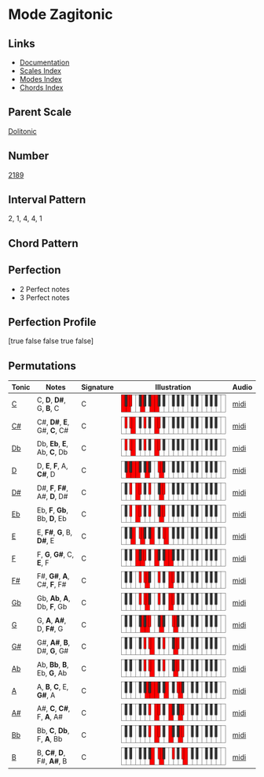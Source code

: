 # Mode Zagitonic

## Links

- [Documentation](index.md)
- [Scales Index](Scales.md)
- [Modes Index](Modes.md)
- [Chords Index](Chords.md)

## Parent Scale

[Dolitonic](ScaleDolitonic.md)

## Number

[2189](https://ianring.com/musictheory/scales/2189)

## Interval Pattern

2, 1, 4, 4, 1

## Chord Pattern



## Perfection

- 2 Perfect notes
- 3 Perfect notes

## Perfection Profile

[true false false true false]

## Permutations

| Tonic | Notes | Signature | Illustration | Audio |
|-------|-------|-----------|--------------|-------|
| [C](ModeCNaturalZagitonic.md) | C, **D**, **D#**, G, **B**, C | C | ![CNaturalZagitonic](ModeCNaturalZagitonic.png) | [midi](https://github.com/edipermadi/music/blob/main/docs/ModeCNaturalZagitonic.mid?raw=true) |
| [C#](ModeCSharpZagitonic.md) | C#, **D#**, **E**, G#, **C**, C# | C | ![CSharpZagitonic](ModeCSharpZagitonic.png) | [midi](https://github.com/edipermadi/music/blob/main/docs/ModeCSharpZagitonic.mid?raw=true) |
| [Db](ModeDFlatZagitonic.md) | Db, **Eb**, **E**, Ab, **C**, Db | C | ![DFlatZagitonic](ModeDFlatZagitonic.png) | [midi](https://github.com/edipermadi/music/blob/main/docs/ModeDFlatZagitonic.mid?raw=true) |
| [D](ModeDNaturalZagitonic.md) | D, **E**, **F**, A, **C#**, D | C | ![DNaturalZagitonic](ModeDNaturalZagitonic.png) | [midi](https://github.com/edipermadi/music/blob/main/docs/ModeDNaturalZagitonic.mid?raw=true) |
| [D#](ModeDSharpZagitonic.md) | D#, **F**, **F#**, A#, **D**, D# | C | ![DSharpZagitonic](ModeDSharpZagitonic.png) | [midi](https://github.com/edipermadi/music/blob/main/docs/ModeDSharpZagitonic.mid?raw=true) |
| [Eb](ModeEFlatZagitonic.md) | Eb, **F**, **Gb**, Bb, **D**, Eb | C | ![EFlatZagitonic](ModeEFlatZagitonic.png) | [midi](https://github.com/edipermadi/music/blob/main/docs/ModeEFlatZagitonic.mid?raw=true) |
| [E](ModeENaturalZagitonic.md) | E, **F#**, **G**, B, **D#**, E | C | ![ENaturalZagitonic](ModeENaturalZagitonic.png) | [midi](https://github.com/edipermadi/music/blob/main/docs/ModeENaturalZagitonic.mid?raw=true) |
| [F](ModeFNaturalZagitonic.md) | F, **G**, **G#**, C, **E**, F | C | ![FNaturalZagitonic](ModeFNaturalZagitonic.png) | [midi](https://github.com/edipermadi/music/blob/main/docs/ModeFNaturalZagitonic.mid?raw=true) |
| [F#](ModeFSharpZagitonic.md) | F#, **G#**, **A**, C#, **F**, F# | C | ![FSharpZagitonic](ModeFSharpZagitonic.png) | [midi](https://github.com/edipermadi/music/blob/main/docs/ModeFSharpZagitonic.mid?raw=true) |
| [Gb](ModeGFlatZagitonic.md) | Gb, **Ab**, **A**, Db, **F**, Gb | C | ![GFlatZagitonic](ModeGFlatZagitonic.png) | [midi](https://github.com/edipermadi/music/blob/main/docs/ModeGFlatZagitonic.mid?raw=true) |
| [G](ModeGNaturalZagitonic.md) | G, **A**, **A#**, D, **F#**, G | C | ![GNaturalZagitonic](ModeGNaturalZagitonic.png) | [midi](https://github.com/edipermadi/music/blob/main/docs/ModeGNaturalZagitonic.mid?raw=true) |
| [G#](ModeGSharpZagitonic.md) | G#, **A#**, **B**, D#, **G**, G# | C | ![GSharpZagitonic](ModeGSharpZagitonic.png) | [midi](https://github.com/edipermadi/music/blob/main/docs/ModeGSharpZagitonic.mid?raw=true) |
| [Ab](ModeAFlatZagitonic.md) | Ab, **Bb**, **B**, Eb, **G**, Ab | C | ![AFlatZagitonic](ModeAFlatZagitonic.png) | [midi](https://github.com/edipermadi/music/blob/main/docs/ModeAFlatZagitonic.mid?raw=true) |
| [A](ModeANaturalZagitonic.md) | A, **B**, **C**, E, **G#**, A | C | ![ANaturalZagitonic](ModeANaturalZagitonic.png) | [midi](https://github.com/edipermadi/music/blob/main/docs/ModeANaturalZagitonic.mid?raw=true) |
| [A#](ModeASharpZagitonic.md) | A#, **C**, **C#**, F, **A**, A# | C | ![ASharpZagitonic](ModeASharpZagitonic.png) | [midi](https://github.com/edipermadi/music/blob/main/docs/ModeASharpZagitonic.mid?raw=true) |
| [Bb](ModeBFlatZagitonic.md) | Bb, **C**, **Db**, F, **A**, Bb | C | ![BFlatZagitonic](ModeBFlatZagitonic.png) | [midi](https://github.com/edipermadi/music/blob/main/docs/ModeBFlatZagitonic.mid?raw=true) |
| [B](ModeBNaturalZagitonic.md) | B, **C#**, **D**, F#, **A#**, B | C | ![BNaturalZagitonic](ModeBNaturalZagitonic.png) | [midi](https://github.com/edipermadi/music/blob/main/docs/ModeBNaturalZagitonic.mid?raw=true) |
